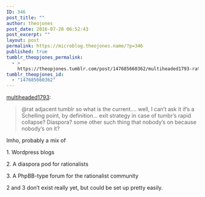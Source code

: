 ```yaml
---
ID: 346
post_title: ""
author: theojones
post_date: 2016-07-20 06:52:43
post_excerpt: ""
layout: post
permalink: https://microblog.theojones.name/?p=346
published: true
tumblr_theopjones_permalink:
  - >
    https://theopjones.tumblr.com/post/147685660362/multiheaded1793-rat-adjacent-tumblr-so-what-is
tumblr_theopjones_id:
  - "147685660362"
---
```

<p><a class="tumblr_blog" href="http://multiheaded1793.tumblr.com/post/147685454801">multiheaded1793</a>:</p>
<blockquote>
<p>@rat adjacent tumblr so what is the current…. well, I can’t ask it if’s a Schelling point, by definition… exit strategy in case of tumbr’s rapid collapse? Diaspora? some other such thing that nobody’s on because nobody’s on it?</p>
</blockquote>

<p>Imho, probably a mix of </p><p>1. Wordpress blogs</p><p>2. A diaspora pod for rationalists </p><p>3. A PhpBB-type forum for the rationalist community</p><p>2 and 3 don’t exist really yet, but could be set up pretty easily.  </p>